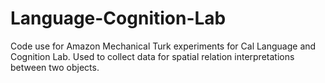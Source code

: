 # Language-Cognition-Lab

Code use for Amazon Mechanical Turk experiments for Cal Language and Cognition Lab. Used to collect data for spatial relation interpretations between two objects.
